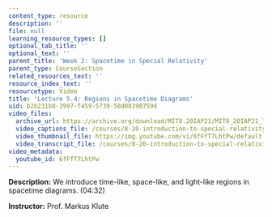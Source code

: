 ```yaml
---
content_type: resource
description: ''
file: null
learning_resource_types: []
optional_tab_title: ''
optional_text: ''
parent_title: 'Week 2: Spacetime in Special Relativity'
parent_type: CourseSection
related_resources_text: ''
resource_index_text: ''
resourcetype: Video
title: 'Lecture 5.4: Regions in Spacetime Diagrams'
uid: b2b231b8-3997-f459-5739-58d08190759d
video_files:
  archive_url: https://archive.org/download/MIT8.20IAP21/MIT8_20IAP21_lec05-4_300k.mp4
  video_captions_file: /courses/8-20-introduction-to-special-relativity-january-iap-2021/d5be789f38d2576ea0913e817a1d9b37_6fFfT7LhtPw.vtt
  video_thumbnail_file: https://img.youtube.com/vi/6fFfT7LhtPw/default.jpg
  video_transcript_file: /courses/8-20-introduction-to-special-relativity-january-iap-2021/7c6b12d7521fd884b866ebcb7f38f13c_6fFfT7LhtPw.pdf
video_metadata:
  youtube_id: 6fFfT7LhtPw
---
```


**Description:** We introduce time-like, space-like, and light-like regions in spacetime diagrams. (04:32)

**Instructor:** Prof. Markus Klute
